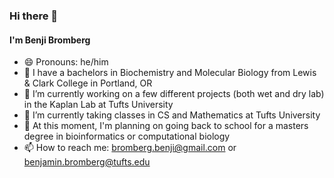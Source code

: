 ### Hi there 👋

#### I'm Benji Bromberg
- 😄 Pronouns: he/him
- 🔬 I have a bachelors in Biochemistry and Molecular Biology from Lewis & Clark College in Portland, OR
- 🔭 I’m currently working on a few different projects (both wet and dry lab) in the Kaplan Lab at Tufts University
- 🌱 I’m currently taking classes in CS and Mathematics at Tufts University
- 🤔 At this moment, I'm planning on going back to school for a masters degree in bioinformatics or computational biology
- 📫 How to reach me: bromberg.benji@gmail.com or benjamin.bromberg@tufts.edu
